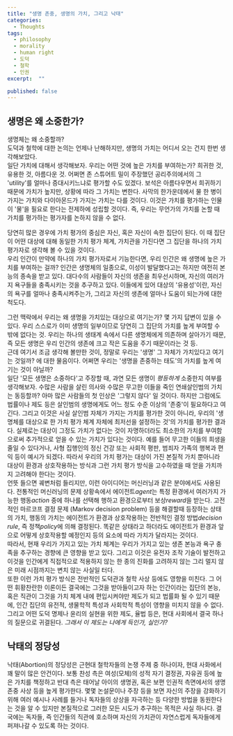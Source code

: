 ```yaml
---
title: "생명 존중, 생명의 가치, 그리고 낙태"
categories:
  - Thoughts
tags:
  - philosophy
  - morality
  - human right
  - 도덕
  - 철학
  - 인권
excerpt:  ""

published: false
---
```


## 생명은 왜 소중한가?

생명체는 왜 소중할까?  
도덕과 철학에 대한 논의는 언제나 난해하지만, 생명의 가치는 어디서 오는 건지 한번 생각해보았다.  
일단 가치에 대해서 생각해보자. 우리는 어떤 것에 높은 가치를 부여하는가? 희귀한 것, 유용한 것, 아름다운 것. 어쩌면 존 스튜어트 밀이 주장했던 공리주의에서의 그 'utility'를 얼마나 증대시키느냐로 평가할 수도 있겠다. 보석은 아름다우면서 희귀하기 때문에 가치가 높지만, 상황에 따라 그 가치는 변한다. 사막의 한가운데에서 물 한 병이 가지는 가치와 다이아몬드가 가지는 가치는 다를 것이다. 이것은 가치를 평가하는 인물이 '물'을 필요로 한다는 전제하에 성립할 것이다. 즉, 우리는 무언가의 가치를 논할 때 가치를 평가하는 평가자를 논하지 않을 수 없다.  

당연히 많은 경우에 가치 평가의 중심은 자신, 혹은 자신이 속한 집단이 된다. 이 때 집단이 어떤 대상에 대해 동일한 가치 평가 체계, 가치관을 가진다면 그 집단을 하나의 가치 평가자로 생각해 볼 수 있을 것이다.  
우리 인간이 만약에 하나의 가치 평가자로서 기능한다면, 우리 인간은 왜 생명에 높은 가치를 부여하는 걸까? 인간은 생명체의 일종으로, 이성이 발달했다고는 하지만 여전히 본능의 종속을 받고 있다. 대다수의 사람들이 자신의 생존을 최우선시하며, 자신의 여러가지 욕구들을 충족시키는 것을 추구하고 있다. 이들에게 있어 대상의 '유용성'이란, 자신의 욕구를 얼마나 충족시켜주는가, 그리고 자신의 생존에 얼마나 도움이 되는가에 대한 척도다.  

그런 맥락에서 우리는 왜 생명을 가치있는 대상으로 여기는가? 몇 가지 답변이 있을 수 있다. 우리 스스로가 이미 생명의 일부이므로 당연히 그 집단의 가치를 높게 부여할 수 밖에 없다는 것. 우리는 하나의 생태계 속에서 다른 생명체에게 의존하며 살아가기 때문, 즉 모든 생명은 우리 인간의 생존에 크고 작은 도움을 주기 때문이라는 것 등.  
근데 여기서 조금 생각해 볼만한 것이, 정말로 우리는 '생명' 그 자체가 가치있다고 여기는 것일까? 에 대한 물음이다. 어쩌면 우리는 '생명을 존중하는 태도'의 가치를 높게 여기는 것이 아닐까?  
일단 '모든 생명은 소중하다'고 주장할 때, 과연 모든 생명이 *평등하게* 소중한지 여부를 생각해보자. 수많은 사람을 살린 의사와 수많은 무고한 이들을 죽인 연쇄살인범의 가치는 동등할까? 아마 많은 사람들의 첫 인상은 '그렇지 않다' 일 것이다. 하지만 그럼에도 법률이나 제도 등은 살인범의 생명에게도 어느 정도 수준 이상의 '존중'이 필요하다고 여긴다. 그리고 이것은 사실 살인범 자체가 가지는 가치를 평가한 것이 아니라, 우리의 '생명체를 대상으로 한 가치 평가 체계 자체에 최저선을 설정하는 것'의 가치를 평가한 결과다. 실제로는 대상이 그정도 가치가 없다는 것이 자명하더라도 최소한의 가치를 부여함으로써 추가적으로 얻을 수 있는 가치가 있다는 것이다. 예를 들어 무고한 이들의 희생을 줄일 수 있다거나, 사형 집행인의 정신 건강 또는 사회적 평판, 범죄자 가족의 행복과 편익 등이 예시가 되겠다. 따라서 우리의 가치 평가는 대상이 가진 본질적 가치 뿐아니라 대상이 환경과 상호작용하는 방식과 그런 가치 평가 방식을 고수하였을 때 얻을 가치까지 고려해야 한다는 것이다.  
언뜻 들으면 궤변처럼 들리지만, 이런 아이디어는 머신러닝과 같은 분야에서도 사용된다. 전통적인 머신러닝의 문제 상황속에서 에이전트*agent*는 특정 환경에서 여러가지 가능한 행동*action* 중에 하나를 선택해 행하고 환경으로부터 보상*reward*을 받는다. 고전적인 마르코프 결정 문제 (Markov decision problem) 등을 해결할때 등장하는 상태의 가치, 행동의 가치는 에이전트가 환경과 상호작용하는 전반적인 결정 방법*decision rule*, 즉 정책*policy*에 의해 결정된다. 똑같은 상태라고 하더라도 에이전트가 환경과 앞으로 어떻게 상호작용할 예정인지 등의 요소에 따라 가치가 달라지는 것이다.  
따라서, 현재 우리가 가지고 있는 가치 체계는 우리가 가지고 있는 생존 본능과 욕구 충족을 추구하는 경향에 큰 영향을 받고 있다. 그리고 이것은 유전자 조작 기술이 발전하고 이것을 인간에게 직접적으로 적용하지 않는 한 종의 진화를 고려하지 않는 그리 멀지 않은 미래 시점까지는 변치 않는 사실일 터다.  
또한 이런 가치 평가 방식은 전반적인 도덕관과 철학 사상 등에도 영향을 미친다. 그 어떤 휘황찬란한 이론이든 결국에는 그것을 받아들이고자 하는 인간이라는 집단의 본능, 혹은 직관이 그것을 가치 체계 내에 편입시켜야만 제도가 되고 법률화 될 수 있기 때문에, 인간 집단의 유전적, 생물학적 특성과 사회학적 특성이 영향을 미치지 않을 수 없다. 그리고 어떤 도덕 명제나 윤리의 실현을 위한 제도, 율법 등은, 현대 사회에서 결국 하나의 질문으로 귀결된다. *그래서 이 제도는 나에게 득인가, 실인가?*  

## 낙태의 정당성

낙태(Abortion)의 정당성은 근현대 철학자들의 논쟁 주제 중 하나이자, 현대 사화에서 꽤 말이 많은 안건이다. 보통 찬성 측은 여성(모체)의 성적 자기 결정권, 자유권 등에 높은 가치를 책정하고 반대 측은 태어날 아이의 생명권, 혹은 보편 인권적 측면에서의 생명 존중 사상 등을 높게 평가한다. 몇몇 논설문이나 주장 등을 보면 자신의 주장을 강화하기 위해 여러 예시나 사례를 들거나 독자들의 상상을 자극하는 등 다양한 방법을 동원한다는 것을 알 수 있지만 본질적으로 그러한 모든 시도가 추구하는 목적은 사실 하나다. 결국에는 독자들, 즉 인간들의 직관에 호소하며 자신의 가치관이 자연스럽게 독자들에게 퍼져나갈 수 있도록 하는 것이다.  
